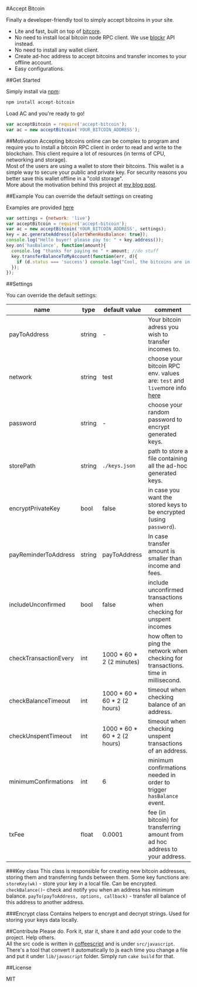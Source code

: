 #Accept Bitcoin


Finally a developer-friendly tool to simply accept bitcoins in your site. 

  - Lite and fast, built on top of [bitcore](http://bitcore.io).
  - No need to install local bitcoin node RPC client. We use [blockr](http://blockr.io) API instead.
  - No need to install any wallet client. 
  - Create ad-hoc address to accept bitcoins and transfer incomes to your offline account.
  - Easy configurations.


##Get Started

Simply install via [npm](https://npmjs.org/):

```javascript
npm install accept-bitcoin
```
Load AC and you're ready to go!
```javascript
var acceptBitcoin = require('accept-bitcoin');
var ac = new acceptBitcoin('YOUR_BITCOIN_ADDRESS');
```

##Motivation 
Accepting bitcoins online can be complex to program and require you to install a bitcoin RPC client in order to read and write to the blockchain. This client require a lot of resources (in terms of CPU, networking and storage).  
Most of the users are using a wallet to store their bitcoins. This wallet is a simple way to secure your public and private key. For security reasons you better save this wallet offline in a "cold storage".  
More about the motivation behind this project at [my blog post](http://sagivo.com/post/97125970778/bitcoin-on-node-js-do-it-yourself).

##Example
You can override the default settings on creating

Examples are provided [here](https://github.com/sagivo/accept-bitcoin/blob/master/examples.js)
```javascript
var settings = {network: 'live'}
var acceptBitcoin = require('accept-bitcoin');
var ac = new acceptBitcoin('YOUR_BITCOIN_ADDRESS', settings);
key = ac.generateAddress({alertWhenHasBalance: true});
console.log("Hello buyer! please pay to: " + key.address());
key.on('hasBalance', function(amount){
  console.log "thanks for paying me " + amount; //do stuff
  key.transferBalanceToMyAccount(function(err, d){
    if (d.status === 'success') console.log("Cool, the bitcoins are in my private account!");
  });
});
```

##Settings

You can override the default settings:  

| name                  | type   | default value                | comment                                                                                                                                                                 |
|-----------------------|--------|------------------------------|-------------------------------------------------------------------------------------------------------------------------------------------------------------------------|
| payToAddress          | string | -                            | Your bitcoin adress you wish to transfer incomes to.                                                                                                                    |
| network               | string | test                         | choose your bitcoin RPC env. values are: `test` and `live`more info [here](https://github.com/bitpay/bitcore/blob/cd353ac02e76fb3294c40366d8d5dc04ce1939d7/networks.js) |
| password              | string | -                            | choose your random password to encrypt generated keys.                                                                                                                  |
| storePath             | string | `./keys.json`                | path to store a file containing all the ad-hoc generated keys.                                                                                                          |
| encryptPrivateKey     | bool   | false                        | in case you want the stored keys to be encrypted (using `password`).                                                                                                    |
| payReminderToAddress  | string | payToAddress                 | In case transfer amount is smaller than income and fees.                                                                                                                |
| includeUnconfirmed    | bool   | false                        | include unconfirmed transactions when checking for unspent incomes                                                                                                      |
| checkTransactionEvery | int    | 1000 * 60 * 2  (2 minutes)   | how often to ping the network when checking for transactions. time in millisecond.                                                                                      |
| checkBalanceTimeout   | int    | 1000 * 60 * 60 * 2 (2 hours) | timeout when checking balance of an address.                                                                                                                            |
| checkUnspentTimeout   | int    | 1000 * 60 * 60 * 2 (2 hours) | timeout when checking unspent transactions of an address.                                                                                                               |
| minimumConfirmations  | int    | 6                            | minimum confirmations needed in order to trigger `hasBalance` event.                                                                                                    |
| txFee                 | float  | 0.0001                       | fee (in bitcoin) for transferring amount from ad hoc address to your address.                                                                                           |

###Key class
This class is responsible for creating new bitcoin addresses, storing them and transferring funds between them. Some key functions are:  
`storeKey(wk)` - store your key in a local file. Can be encrypted.  
`checkBalance()`- check and notify you when an address has minimum balance.
`payTo(payToAddress, options, callback)` - transfer all balance of this address to another address.

###Encrypt class
Contains helpers to encrypt and decrypt strings. Used for storing your keys data locally.  

##Contribute
Please do. Fork it, star it, share it and add your code to the project. Help others.  
All the src code is written in [coffeescript](http://coffeescript.org) and is under `src/javascript`. There's a tool that convert it automatically to js each time you change a file and put it under `lib/javascript` folder. Simply run `cake build` for that. 

##License

MIT